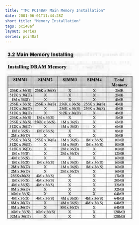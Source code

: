 ```yaml
---
title: "TMC PCI48AF Main Memory Installation"
date: 2001-06-01T11:44:28Z
short_title: "Memory Installation"
tags: pci48af
layout: series
series: pci48af
---
```


![](/images/2001/2001-06-01-pci48af/pci48a06.jpg)
